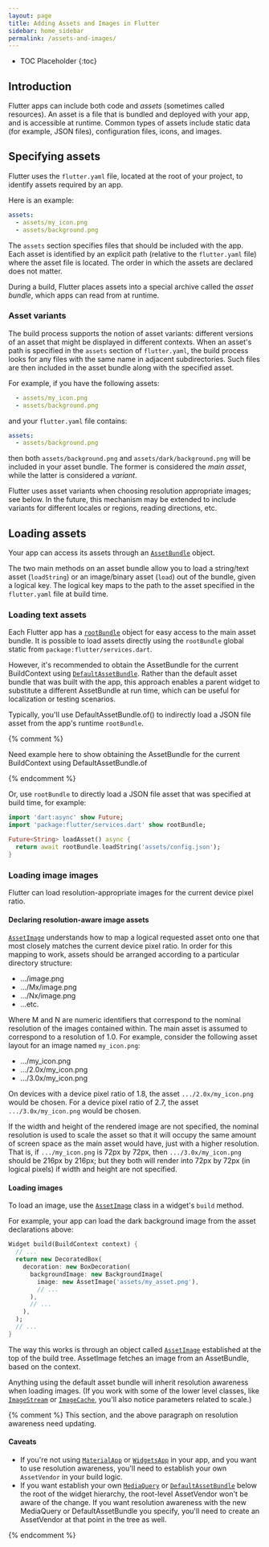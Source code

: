 ```yaml
---
layout: page
title: Adding Assets and Images in Flutter
sidebar: home_sidebar
permalink: /assets-and-images/
---
```


* TOC Placeholder
{:toc}

## Introduction

Flutter apps can include both code and _assets_
(sometimes called resources). An asset is a file that is bundled
and deployed with your app, and is accessible at runtime.
Common types of assets include static data
(for example, JSON files), configuration files, icons,
and images.

## Specifying assets

Flutter uses the `flutter.yaml` file, located at the root of your
project, to identify assets required by an app.

Here is an example:

```yaml
assets:
  - assets/my_icon.png
  - assets/background.png
```

The `assets` section specifies files that should be included with the
app. Each asset is identified by an explicit path (relative
to the `flutter.yaml` file) where the asset file is located.
The order in which the assets are declared does not matter.

During a build, Flutter places assets into a special archive called
the _asset bundle_, which apps can read from at runtime.

### Asset variants

The build process supports the notion of asset variants: different versions of
an asset that might be displayed in different contexts. When an asset's path is
specified in the `assets` section of `flutter.yaml`, the build process looks for
any files with the same name in adjacent subdirectories. Such files are then
included in the asset bundle along with the specified asset.

For example, if you have the following assets:

```yaml
  - assets/my_icon.png
  - assets/background.png
```

and your `flutter.yaml` file contains:

```yaml
assets:
  - assets/background.png
```

then both `assets/background.png` and `assets/dark/background.png` will be
included in your asset bundle. The former is considered the _main asset_, while
the latter is considered a _variant_.

Flutter uses asset variants when choosing resolution appropriate images; see
below. In the future, this mechanism may be extended to include variants for
different locales or regions, reading directions, etc.

## Loading assets

Your app can access its assets through an
[`AssetBundle`](https://docs.flutter.io/flutter/services/AssetBundle-class.html)
object. 

The two main methods on an asset bundle allow you to load a string/text asset
(`loadString`) or an image/binary asset (`load`) out of the bundle,
given a logical key.
The logical key maps to the path to the asset specified in the `flutter.yaml`
file at build time.

### Loading text assets

Each Flutter app has a
[`rootBundle`](https://docs.flutter.io/flutter/services/rootBundle.html)
object
for easy access to the main asset bundle. It is possible to load assets 
directly using the `rootBundle` global static
from `package:flutter/services.dart`. 

However, it's recommended to obtain the AssetBundle for the current 
BuildContext using 
[`DefaultAssetBundle`](https://docs.flutter.io/flutter/widgets/DefaultAssetBundle-class.html). 
Rather than the default asset bundle that was built with the app, 
this approach enables a parent widget to substitute a different AssetBundle
at run time, which can be useful for localization or testing scenarios. 

Typically, you'll use DefaultAssetBundle.of() to indirectly
load a JSON file asset from the app's runtime `rootBundle`.

{% comment %}

  Need example here to show obtaining the AssetBundle for the current 
  BuildContext using DefaultAssetBundle.of

{% endcomment %}

Or, use `rootBundle` to directly load a JSON file asset that was specified at 
build time, for example:

```dart
import 'dart:async' show Future;
import 'package:flutter/services.dart' show rootBundle;

Future<String> loadAsset() async {
  return await rootBundle.loadString('assets/config.json');
}
```

### Loading image images

Flutter can load resolution-appropriate images for the current device
pixel ratio.

#### Declaring resolution-aware image assets

[`AssetImage`](https://docs.flutter.io/flutter/widgets/AssetImage-class.html)
understands how to map a logical requested asset onto one that most
closely matches the current device pixel ratio. In order for this mapping to
work, assets should be arranged according to a particular directory structure:


* .../image.png
* .../Mx/image.png
* .../Nx/image.png
* ...etc.

Where M and N are numeric identifiers that correspond to the nominal resolution
of the images contained within. The main asset is assumed to correspond to a
resolution of 1.0. For example, consider the following asset layout for an
image named `my_icon.png`:

* .../my_icon.png
* .../2.0x/my_icon.png
* .../3.0x/my_icon.png

On devices with a device pixel ratio of 1.8, the asset `.../2.0x/my_icon.png`
would be chosen. For a device pixel ratio of 2.7, the asset
`.../3.0x/my_icon.png` would be chosen.

If the width and height of the rendered image are not specified, the nominal
resolution is used to scale the asset so that it will occupy the same amount
of screen space as the main asset would have, just with a higher resolution.
That is, if `.../my_icon.png` is 72px by 72px, then `.../3.0x/my_icon.png`
should be 216px by 216px; but they both will render into 72px by 72px
(in logical pixels) if width and height are not specified.

#### Loading images

To load an image, use the
[`AssetImage`](https://docs.flutter.io/flutter/material/AssetImage-class.html)
class in a widget's `build` method.

For example, your app can load the dark background image from the asset
declarations above:

```dart
Widget build(BuildContext context) {
  // ...
  return new DecoratedBox(
    decoration: new BoxDecoration(
      backgroundImage: new BackgroundImage(
        image: new AssetImage('assets/my_asset.png'),
        // ...
      ),
      // ...
    ),
  );
  // ...
}
```

The way this works is through an object called
[`AssetImage`](https://docs.flutter.io/flutter/widgets/AssetImage-class.html)
established at the top of the build tree. AssetImage fetches an image from an 
AssetBundle, based on the context.

Anything using the default asset bundle will 
inherit resolution awareness when loading images.  (If you work with some of the 
lower level classes, like
[`ImageStream`](https://docs.flutter.io/flutter/services/ImageStream-class.html)
or
[`ImageCache`](https://docs.flutter.io/flutter/services/ImageCache-class.html),
you'll also notice parameters related to scale.)

{% comment %}
    This section, and the above paragraph on resolution awareness need updating.
#### Caveats

* If you're not using
  [`MaterialApp`](https://docs.flutter.io/flutter/material/MaterialApp-class.html)
  or
  [`WidgetsApp`](https://docs.flutter.io/flutter/widgets/WidgetsApp-class.html)
  in your app, and you want to use resolution awareness, you'll need to
  establish your own `AssetVendor` in your build logic.
* If you want establish your own
  [`MediaQuery`](https://docs.flutter.io/flutter/widgets/MediaQuery-class.html) or
  [`DefaultAssetBundle`](https://docs.flutter.io/flutter/widgets/DefaultAssetBundle-class.html)
  below the root of the widget hierarchy, the root-level AssetVendor won't be
  aware of the change.  If you want resolution awareness with the new MediaQuery
  or DefaultAssetBundle you specify, you'll need to create an AssetVendor at
  that point in the tree as well.

{% endcomment %}
